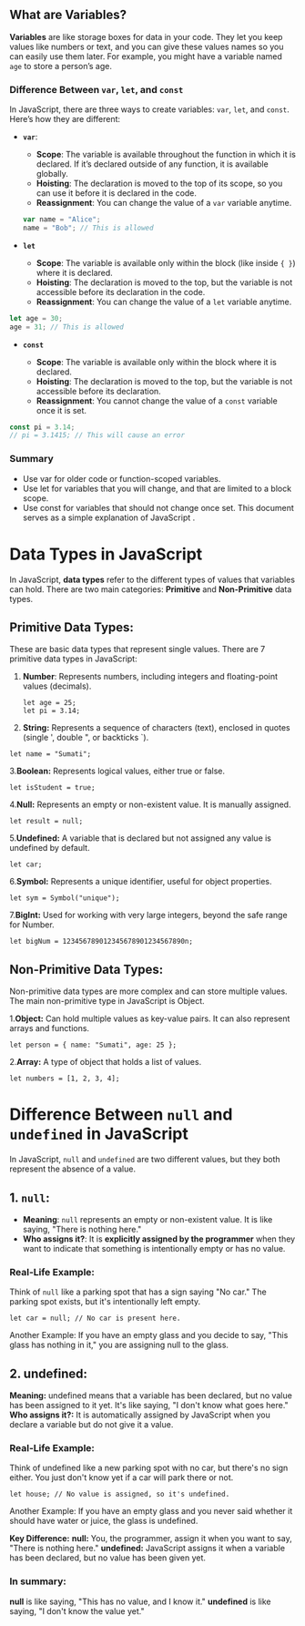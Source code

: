## What are Variables?

**Variables** are like storage boxes for data in your code. They let you keep values like numbers or text, and you can give these values names so you can easily use them later. For example, you might have a variable named `age` to store a person’s age.

### Difference Between `var`, `let`, and `const`

In JavaScript, there are three ways to create variables: `var`, `let`, and `const`. Here’s how they are different:

- **`var`**:
  - **Scope**: The variable is available throughout the function in which it is declared. If it’s declared outside of any function, it is available globally.
  - **Hoisting**: The declaration is moved to the top of its scope, so you can use it before it is declared in the code.
  - **Reassignment**: You can change the value of a `var` variable anytime.

  ```js
  var name = "Alice";
  name = "Bob"; // This is allowed
   ```

- **`let`**

   - **Scope**: The variable is available only within the block (like inside `{ }`) where it is declared.
   - **Hoisting**: The declaration is moved to the top, but the variable is not accessible before its declaration in the code.
   - **Reassignment**: You can change the value of a `let` variable anytime.

```javascript
let age = 30;
age = 31; // This is allowed
```
- **`const`**

    - **Scope**: The variable is available only within the block where it is declared.
    - **Hoisting**: The declaration is moved to the top, but the variable is not accessible before its declaration.
    - **Reassignment**: You cannot change the value of a `const` variable once it is set.

```javascript
const pi = 3.14;
// pi = 3.1415; // This will cause an error
```
### Summary
- Use var for older code or function-scoped variables.
- Use let for variables that you will change, and that are limited to a block scope.
- Use const for variables that should not change once set.
This document serves as a simple explanation of JavaScript .

# Data Types in JavaScript

In JavaScript, **data types** refer to the different types of values that variables can hold. There are two main categories: **Primitive** and **Non-Primitive** data types.

## Primitive Data Types:
These are basic data types that represent single values. There are 7 primitive data types in JavaScript:

1. **Number**: Represents numbers, including integers and floating-point values (decimals).
   ```
   let age = 25;
   let pi = 3.14;
   ```
2. **String:** Represents a sequence of characters (text), enclosed in quotes (single ', double ", or backticks `).
```
let name = "Sumati";
```
3.**Boolean:**  Represents logical values, either true or false.
```
let isStudent = true;
```
4.**Null:** Represents an empty or non-existent value. It is manually assigned.
```
let result = null;
```
5.**Undefined:** A variable that is declared but not assigned any value is undefined by default.
```
let car;
```
6.**Symbol:** Represents a unique identifier, useful for object properties.
```
let sym = Symbol("unique");
```
7.**BigInt:** Used for working with very large integers, beyond the safe range for Number.
```
let bigNum = 123456789012345678901234567890n;
```
## Non-Primitive Data Types:
Non-primitive data types are more complex and can store multiple values. The main non-primitive type in JavaScript is Object.

1.**Object:** Can hold multiple values as key-value pairs. It can also represent arrays and functions.
```
let person = { name: "Sumati", age: 25 };
```
2.**Array:** A type of object that holds a list of values.

```
let numbers = [1, 2, 3, 4];
```
# Difference Between `null` and `undefined` in JavaScript

In JavaScript, `null` and `undefined` are two different values, but they both represent the absence of a value.

## 1. `null`:
- **Meaning**: `null` represents an empty or non-existent value. It is like saying, "There is nothing here."
- **Who assigns it?**: It is **explicitly assigned by the programmer** when they want to indicate that something is intentionally empty or has no value.

### Real-Life Example:
Think of `null` like a parking spot that has a sign saying "No car." The parking spot exists, but it's intentionally left empty.

```
let car = null; // No car is present here.
```
Another Example:
If you have an empty glass and you decide to say, "This glass has nothing in it," you are assigning null to the glass.

## 2. undefined:
**Meaning:** undefined means that a variable has been declared, but no value has been assigned to it yet. It's like saying, "I don't know what goes here."
**Who assigns it?:** It is automatically assigned by JavaScript when you declare a variable but do not give it a value.
### Real-Life Example:
Think of undefined like a new parking spot with no car, but there's no sign either. You just don't know yet if a car will park there or not.
```
let house; // No value is assigned, so it's undefined.
```
Another Example:
If you have an empty glass and you never said whether it should have water or juice, the glass is undefined.

**Key Difference:**
**null:** You, the programmer, assign it when you want to say, "There is nothing here."
**undefined:** JavaScript assigns it when a variable has been declared, but no value has been given yet.
### In summary:
**null** is like saying, "This has no value, and I know it."
**undefined** is like saying, "I don't know the value yet."

